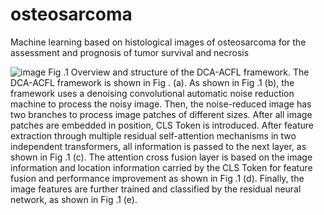 # osteosarcoma
Machine learning based on histological images of osteosarcoma for the assessment and prognosis of tumor survival and necrosis

![image](https://user-images.githubusercontent.com/46208253/156132355-26a984ec-32cc-43f4-b111-7b12b8f1aac3.png)
Fig .1 Overview and structure of the DCA-ACFL framework. The DCA-ACFL framework is shown in Fig . (a). As shown in Fig .1 (b), the framework uses a denoising convolutional automatic noise reduction machine to process the noisy image. Then, the noise-reduced image has two branches to process image patches of different sizes. After all image patches are embedded in position, CLS Token is introduced. After feature extraction through multiple residual self-attention mechanisms in two independent transformers, all information is passed to the next layer, as shown in Fig .1 (c). The attention cross fusion layer is based on the image information and location information carried by the CLS Token for feature fusion and performance improvement as shown in Fig .1 (d). Finally, the image features are further trained and classified by the residual neural network, as shown in Fig .1 (e).
